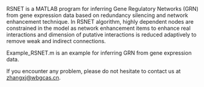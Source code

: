 RSNET is a MATLAB program for inferring Gene Regulatory Networks (GRN) from gene expression data based on redundancy silencing and network enhancement technique. In RSNET algorithm, highly dependent nodes are constrained in the model as network enhancement items to enhance real interactions and dimension of putative interactions is reduced adaptively to remove weak and indirect connections.      
 
Example_RSNET.m is an example for inferring GRN from gene expression data. 

If you encounter any problem, please do not hesitate to contact us at zhangxj@wbgcas.cn.
 
